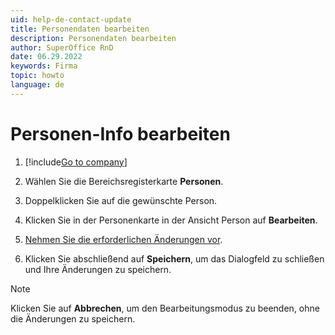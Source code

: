 ```yaml
---
uid: help-de-contact-update
title: Personendaten bearbeiten
description: Personendaten bearbeiten
author: SuperOffice RnD
date: 06.29.2022
keywords: Firma
topic: howto
language: de
---
```


# Personen-Info bearbeiten

1. [!include[Go to company](../../learn/includes/goto-company.md)]

1. Wählen Sie die Bereichsregisterkarte **Personen**.

1. Doppelklicken Sie auf die gewünschte Person.

1. Klicken Sie in der Personenkarte in der Ansicht Person auf **Bearbeiten**.

1. [Nehmen Sie die erforderlichen Änderungen vor][1].

1. Klicken Sie abschließend auf **Speichern**, um das Dialogfeld zu schließen und Ihre Änderungen zu speichern.

> [!NOTE]
> Klicken Sie auf **Abbrechen**, um den Bearbeitungsmodus zu beenden, ohne die Änderungen zu speichern.

<!-- Referenced links -->
[1]: create.md

<!-- Referenced images -->
